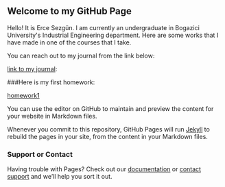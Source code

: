## Welcome to my GitHub Page
Hello! It is Erce Sezgün. I am currently an undergraduate in Bogazici University's Industrial Engineering department. Here are some works that I have made in one of the courses that I take. 

You can reach out to my journal from the link below:

[link to my journal](https://bu-ie-360.github.io/spring24-ErSez/): 

###Here is my first homework:

[homework1](HW1/IE360_Assignment1.html)


You can use the editor on GitHub to maintain and preview the content for your website in Markdown files.

Whenever you commit to this repository, GitHub Pages will run [Jekyll](https://jekyllrb.com/) to rebuild the pages in your site, from the content in your Markdown files.


### Support or Contact

Having trouble with Pages? Check out our [documentation](https://docs.github.com/categories/github-pages-basics/) or [contact support](https://support.github.com/contact) and we’ll help you sort it out.
